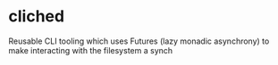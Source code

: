 # cliched

Reusable CLI tooling which uses Futures (lazy monadic asynchrony) to make interacting with the filesystem a synch
